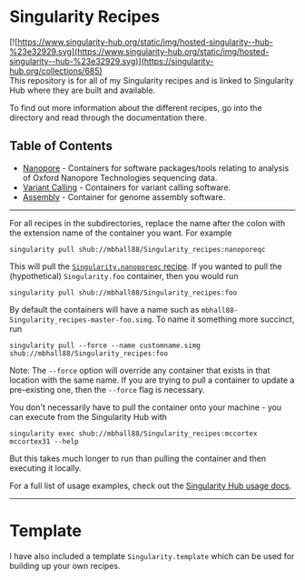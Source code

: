 # Singularity Recipes

[![https://www.singularity-hub.org/static/img/hosted-singularity--hub-%23e32929.svg](https://www.singularity-hub.org/static/img/hosted-singularity--hub-%23e32929.svg)](https://singularity-hub.org/collections/685)  
This repository is for all of my Singularity recipes and is linked to Singularity
Hub where they are built and available.  

To find out more information about the different recipes, go into the directory
and read through the documentation there.

## Table of Contents
* [Nanopore](https://github.com/mbhall88/Singularity_recipes/tree/master/nanopore) -
Containers for software packages/tools relating to analysis of Oxford Nanopore
Technologies sequencing data.
* [Variant Calling](https://github.com/mbhall88/Singularity_recipes/tree/master/variant_calling) -
Containers for variant calling software.
* [Assembly](https://github.com/mbhall88/Singularity_recipes/tree/master/assembly) -
Container for genome assembly software.

---

For all recipes in the subdirectories, replace the name after the colon with the extension name of the container you want. For example
```
singularity pull shub://mbhall88/Singularity_recipes:nanoporeqc
```
This will pull the [`Singularity.nanoporeqc` recipe](https://github.com/mbhall88/Singularity_recipes/blob/master/nanopore/Singularity.nanoporeqc). If you wanted to pull the (hypothetical) `Singularity.foo` container, then you would run
```
singularity pull shub://mbhall88/Singularity_recipes:foo
```
By default the containers will have a name such as `mbhall88-Singularity_recipes-master-foo.simg`. To name it something more succinct, run
```
singularity pull --force --name customname.simg shub://mbhall88/Singularity_recipes:foo
```
Note: The `--force` option will override any container that exists in that location with the same name. If you are trying to pull a container to update a pre-existing one, then the `--force` flag is necessary.  

You don't necessarily have to pull the container onto your machine - you can execute from the Singularity Hub with
```
singularity exec shub://mbhall88/Singularity_recipes:mccortex mccortex31 --help
```
But this takes much longer to run than pulling the container and then executing it locally.

For a full list of usage examples, check out the [Singularity Hub usage docs](https://www.singularity-hub.org/collections/685/usage).

---

# Template
I have also included a template `Singularity.template` which can be used for
building up your own recipes.
